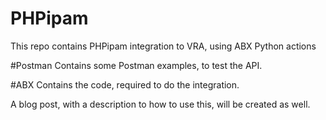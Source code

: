# PHPipam
This repo contains PHPipam integration to VRA, using ABX Python actions

#Postman 
Contains some Postman examples, to test the API.

#ABX 
Contains the code, required to do the integration.

A blog post, with a description to how to use this, will be created as well. 
